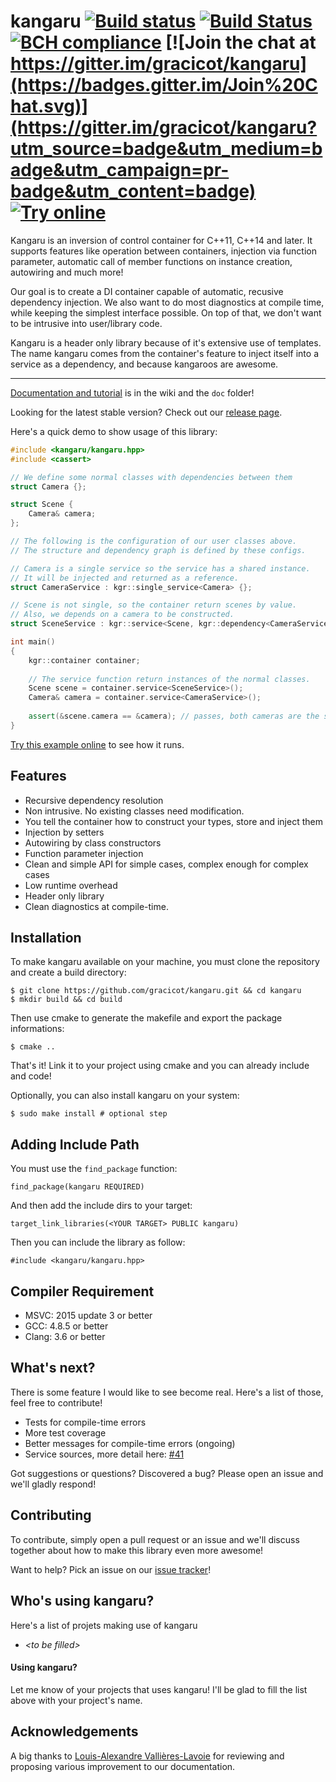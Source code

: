 # kangaru [![Build status](https://ci.appveyor.com/api/projects/status/8gv9iapt3g7mgc4l?svg=true)](https://ci.appveyor.com/project/gracicot/kangaru) [![Build Status](https://travis-ci.org/gracicot/kangaru.svg?branch=master)](https://travis-ci.org/gracicot/kangaru) [![BCH compliance](https://bettercodehub.com/edge/badge/gracicot/kangaru?branch=master)](https://bettercodehub.com/results/gracicot/kangaru) [![Join the chat at https://gitter.im/gracicot/kangaru](https://badges.gitter.im/Join%20Chat.svg)](https://gitter.im/gracicot/kangaru?utm_source=badge&utm_medium=badge&utm_campaign=pr-badge&utm_content=badge) [![Try online](https://img.shields.io/badge/try-online-blue.svg)](https://wandbox.org/permlink/SVZduLAhH0dACDlj)

Kangaru is an inversion of control container for C++11, C++14 and later. It supports features like operation between containers,
injection via function parameter, automatic call of member functions on instance creation, autowiring and much more!

Our goal is to create a DI container capable of automatic, recusive dependency injection. We also want to do most diagnostics at compile time, while keeping the simplest interface possible. On top of that, we don't want to be intrusive into user/library code.

Kangaru is a header only library because of it's extensive use of templates.
The name kangaru comes from the container's feature to inject itself into a service as a dependency, and because kangaroos are awesome.

----

[Documentation and tutorial](https://github.com/gracicot/kangaru/wiki) is in the wiki and the `doc` folder!

Looking for the latest stable version? Check out our [release page](https://github.com/gracicot/kangaru/releases).

Here's a quick demo to show usage of this library:
```c++
#include <kangaru/kangaru.hpp>
#include <cassert>

// We define some normal classes with dependencies between them
struct Camera {};

struct Scene {
    Camera& camera;
};

// The following is the configuration of our user classes above.
// The structure and dependency graph is defined by these configs.

// Camera is a single service so the service has a shared instance.
// It will be injected and returned as a reference.
struct CameraService : kgr::single_service<Camera> {};

// Scene is not single, so the container return scenes by value.
// Also, we depends on a camera to be constructed.
struct SceneService : kgr::service<Scene, kgr::dependency<CameraService>> {};

int main()
{
    kgr::container container;
    
    // The service function return instances of the normal classes.
    Scene scene = container.service<SceneService>();
    Camera& camera = container.service<CameraService>();
    
    assert(&scene.camera == &camera); // passes, both cameras are the same instance.
}
```
[Try this example online](https://wandbox.org/permlink/3ekQZXqTFGRlj8ZG) to see how it runs.

Features
--------

 * Recursive dependency resolution
 * Non intrusive. No existing classes need modification.
 * You tell the container how to construct your types, store and inject them
 * Injection by setters
 * Autowiring by class constructors
 * Function parameter injection
 * Clean and simple API for simple cases, complex enough for complex cases
 * Low runtime overhead
 * Header only library
 * Clean diagnostics at compile-time.

Installation
------------
To make kangaru available on your machine, you must clone the repository and create a build directory:

    $ git clone https://github.com/gracicot/kangaru.git && cd kangaru
    $ mkdir build && cd build

Then use cmake to generate the makefile and export the package informations:

    $ cmake ..

That's it! Link it to your project using cmake and you can already include and code!

Optionally, you can also install kangaru on your system:

    $ sudo make install # optional step

Adding Include Path
-------------------
You must use the `find_package` function: 

    find_package(kangaru REQUIRED)

And then add the include dirs to your target:

    target_link_libraries(<YOUR TARGET> PUBLIC kangaru)

Then you can include the library as follow:

    #include <kangaru/kangaru.hpp>

Compiler Requirement
--------------------
 * MSVC: 2015 update 3 or better
 * GCC: 4.8.5 or better
 * Clang: 3.6 or better

What's next?
------------
There is some feature I would like to see become real. Here's a list of those,
feel free to contribute!

 * Tests for compile-time errors
 * More test coverage
 * Better messages for compile-time errors (ongoing)
 * Service sources, more detail here: [#41](https://github.com/gracicot/kangaru/issues/41)

Got suggestions or questions? Discovered a bug? Please open an issue and we'll gladly respond!

Contributing
------------
To contribute, simply open a pull request or an issue and we'll discuss together about how to make this library even more awesome!

Want to help? Pick an issue on our [issue tracker](https://github.com/gracicot/kangaru/issues)!

Who's using kangaru?
--------------------
Here's a list of projets making use of kangaru
 - _\<to be filled>_
   
#### Using kangaru?

Let me know of your projects that uses kangaru! I'll be glad to fill the list above with your project's name.

Acknowledgements
----------------
A big thanks to [Louis-Alexandre Vallières-Lavoie](https://github.com/Louis-Alexandre) for reviewing and proposing various improvement to our documentation.
